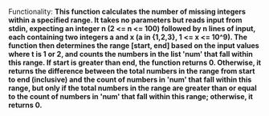 Functionality: **This function calculates the number of missing integers within a specified range. It takes no parameters but reads input from stdin, expecting an integer n (2 <= n <= 100) followed by n lines of input, each containing two integers a and x (a in {1,2,3}, 1 <= x <= 10^9). The function then determines the range [start, end] based on the input values where t is 1 or 2, and counts the numbers in the list 'num' that fall within this range. If start is greater than end, the function returns 0. Otherwise, it returns the difference between the total numbers in the range from start to end (inclusive) and the count of numbers in 'num' that fall within this range, but only if the total numbers in the range are greater than or equal to the count of numbers in 'num' that fall within this range; otherwise, it returns 0.**